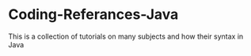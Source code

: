# Coding-Referances-Java
This is a collection of tutorials on many subjects and how their syntax in Java

